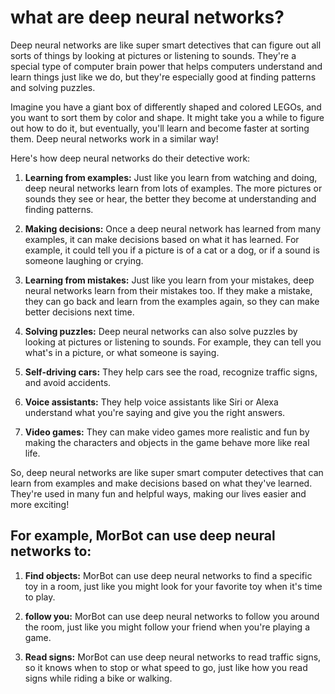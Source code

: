 # what are deep neural networks?

Deep neural networks are like super smart detectives that can figure out all sorts of things by looking at pictures or listening to sounds. They're a special type of computer brain power that helps computers understand and learn things just like we do, but they're especially good at finding patterns and solving puzzles.

Imagine you have a giant box of differently shaped and colored LEGOs, and you want to sort them by color and shape. It might take you a while to figure out how to do it, but eventually, you'll learn and become faster at sorting them. Deep neural networks work in a similar way!

Here's how deep neural networks do their detective work:

1. **Learning from examples:** Just like you learn from watching and doing, deep neural networks learn from lots of examples. The more pictures or sounds they see or hear, the better they become at understanding and finding patterns.

2. **Making decisions:** Once a deep neural network has learned from many examples, it can make decisions based on what it has learned. For example, it could tell you if a picture is of a cat or a dog, or if a sound is someone laughing or crying.

3. **Learning from mistakes:** Just like you learn from your mistakes, deep neural networks learn from their mistakes too. If they make a mistake, they can go back and learn from the examples again, so they can make better decisions next time.

4. **Solving puzzles:** Deep neural networks can also solve puzzles by looking at pictures or listening to sounds. For example, they can tell you what's in a picture, or what someone is saying.

5. **Self-driving cars:** They help cars see the road, recognize traffic signs, and avoid accidents.

6. **Voice assistants:** They help voice assistants like Siri or Alexa understand what you're saying and give you the right answers.

7. **Video games:** They can make video games more realistic and fun by making the characters and objects in the game behave more like real life.

So, deep neural networks are like super smart computer detectives that can learn from examples and make decisions based on what they've learned. They're used in many fun and helpful ways, making our lives easier and more exciting!

## For example, MorBot can use deep neural networks to:

1. **Find objects:** MorBot can use deep neural networks to find a specific toy in a room, just like you might look for your favorite toy when it's time to play.

2. **follow you:** MorBot can use deep neural networks to follow you around the room, just like you might follow your friend when you're playing a game.

3. **Read signs:** MorBot can use deep neural networks to read traffic signs, so it knows when to stop or what speed to go, just like how you read signs while riding a bike or walking.

